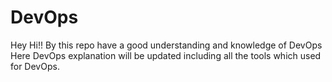 # DevOps

Hey Hi!!
By this repo have a good understanding and knowledge of DevOps
Here DevOps explanation will be updated including all the tools which used for DevOps.
